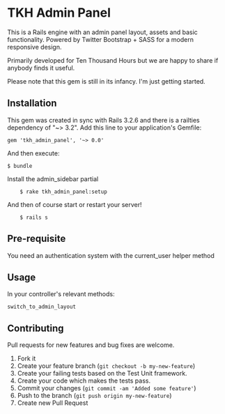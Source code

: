 # TKH Admin Panel

This is a Rails engine with an admin panel layout, assets and basic functionality. Powered by Twitter Bootstrap + SASS for a modern responsive design.

Primarily developed for Ten Thousand Hours but we are happy to share if anybody finds it useful.

Please note that this gem is still in its infancy. I'm just getting started.

## Installation

This gem was created in sync with Rails 3.2.6 and there is a railties dependency of "~> 3.2". Add this line to your application's Gemfile:

    gem 'tkh_admin_panel', '~> 0.0'

And then execute:

    $ bundle

Install the admin_sidebar partial

		$ rake tkh_admin_panel:setup

And then of course start or restart your server!

		$ rails s


## Pre-requisite

You need an authentication system with the current_user helper method


## Usage

In your controller's relevant methods:

    switch_to_admin_layout


## Contributing

Pull requests for new features and bug fixes are welcome.

1. Fork it
2. Create your feature branch (`git checkout -b my-new-feature`)
3. Create your failing tests based on the Test Unit framework.
4. Create your code which makes the tests pass.
5. Commit your changes (`git commit -am 'Added some feature'`)
6. Push to the branch (`git push origin my-new-feature`)
7. Create new Pull Request
